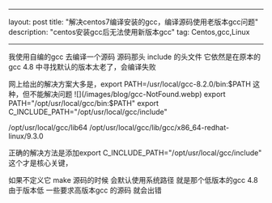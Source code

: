 ﻿---

layout: post
title: "解决centos7编译安装的gcc，编译源码使用老版本gcc问题"
description: "centos安装gcc后无法使用新版本gcc"
tag: Centos,gcc,Linux

---

我使用自编的gcc 去编译一个源码    源码那头 include 的头文件   它依然是在原本的gcc 4.8 中寻找默认的版本太老了，会编译失败

网上给出的解决方案大多是，export PATH=/usr/local/gcc-8.2.0/bin:$PATH 这种，但不能解决问题
![](/images/blog/gcc-NotFound.webp)
export PATH="/opt/usr/local/gcc/bin:$PATH"
export C_INCLUDE_PATH="/opt/usr/local/gcc/include"

/opt/usr/local/gcc/lib64
/opt/usr/local/gcc/lib/gcc/x86_64-redhat-linux/9.3.0


正确的解决方法是添加export C_INCLUDE_PATH="/opt/usr/local/gcc/include"  这个才是核心关键，

如果不定义它    make 源码的时候    会默认使用系统路径  就是那个低版本的gcc 4.8  由于版本低   一些要求高版本gcc 的源码   就会出错